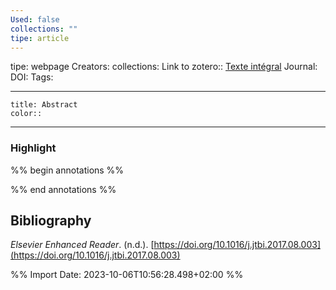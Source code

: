 ```yaml
---
Used: false
collections: ""
tipe: article
---
```

tipe: webpage
Creators: 
collections: 
Link to zotero:: [Texte intégral](zotero://select/library/items/7YE5SKW4)
Journal: 
DOI: 
Tags: 

---
```ad-note
title: Abstract
color:: 

```

---
### Highlight

%% begin annotations %%

%% end annotations %%

## Bibliography

_Elsevier Enhanced Reader_. (n.d.). [https://doi.org/10.1016/j.jtbi.2017.08.003](https://doi.org/10.1016/j.jtbi.2017.08.003)

%% Import Date: 2023-10-06T10:56:28.498+02:00 %%
